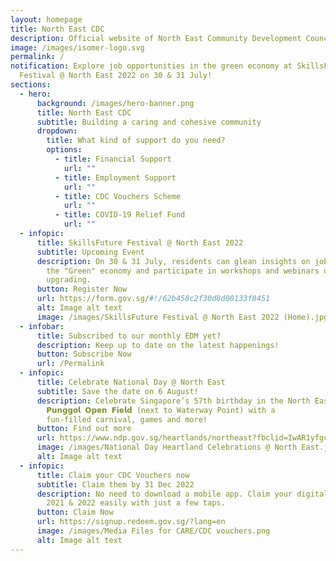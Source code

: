 ```yaml
---
layout: homepage
title: North East CDC
description: Official website of North East Community Development Council (NE CDC)
image: /images/isomer-logo.svg
permalink: /
notification: Explore job opportunities in the green economy at SkillsFuture
  Festival @ North East 2022 on 30 & 31 July!
sections:
  - hero:
      background: /images/hero-banner.png
      title: North East CDC
      subtitle: Building a caring and cohesive community
      dropdown:
        title: What kind of support do you need?
        options:
          - title: Financial Support
            url: ""
          - title: Employment Support
            url: ""
          - title: CDC Vouchers Scheme
            url: ""
          - title: COVID-19 Relief Fund
            url: ""
  - infopic:
      title: SkillsFuture Festival @ North East 2022
      subtitle: Upcoming Event
      description: On 30 & 31 July, residents can glean insights on jobs and skills in
        the "Green" economy and participate in workshops and webinars on skills
        upgrading.
      button: Register Now
      url: https://form.gov.sg/#!/62b458c2f30d8d00133f8451
      alt: Image alt text
      image: /images/SkillsFuture Festival @ North East 2022 (Home).jpg
  - infobar:
      title: Subscribed to our monthly EDM yet?
      description: Keep up to date on the latest happenings!
      button: Subscribe Now
      url: /Permalink
  - infopic:
      title: Celebrate National Day @ North East
      subtitle: Save the date on 6 August!
      description: Celebrate Singapore’s 57th birthday in the North East at
        𝗣𝘂𝗻𝗴𝗴𝗼𝗹 𝗢𝗽𝗲𝗻 𝗙𝗶𝗲𝗹𝗱 (next to Waterway Point) with a
        fun-filled carnival, games and more!
      button: Find out more
      url: https://www.ndp.gov.sg/heartlands/northeast?fbclid=IwAR1yfgc2Je8fW1sj1QaKIthwipDPvBel0mSySTe8LnxyugYP0PzfAI31J9U
      image: /images/National Day Heartland Celebrations @ North East.jpg
      alt: Image alt text
  - infopic:
      title: Claim your CDC Vouchers now
      subtitle: Claim them by 31 Dec 2022
      description: No need to download a mobile app. Claim your digital CDC Vouchers
        2021 & 2022 easily with just a few taps.
      button: Claim Now
      url: https://signup.redeem.gov.sg/?lang=en
      image: /images/Media Files for CARE/CDC vouchers.png
      alt: Image alt text
---
```

